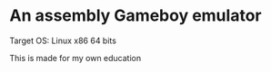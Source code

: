 An assembly Gameboy emulator
============================

Target OS: Linux x86 64 bits

This is made for my own education
